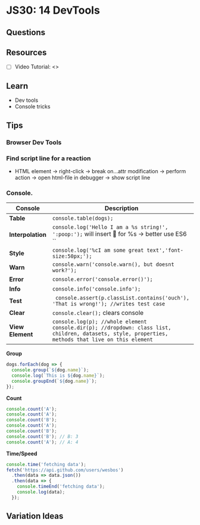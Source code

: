 # JS30: 14 DevTools

## Questions

## Resources

- [ ] Video Tutorial: <>

## Learn

- Dev tools
- Console tricks

## Tips

### Browser Dev Tools

### Find script line for a reaction

- HTML element &rarr; right-click &rarr; break on...attr modification &rarr; perform action &rarr; open html-file in debugger &rarr; show script line

### Console.

| Console           | Description                                                                                                                                             |
| ----------------- | ------------------------------------------------------------------------------------------------------------------------------------------------------- |
| **Table**         | `console.table(dogs);`                                                                                                                                  |
| **Interpolation** | `console.log('Hello I am a %s string!', ':poop:');` will insert :poop: for %s &rarr; better use ES6 ``                                                  |
| **Style**         | `console.log('%cI am some great text','font-size:50px;');`                                                                                              |
| **Warn**          | `console.warn('console.warn(), but doesnt work?');`                                                                                                     |
| **Error**         | `console.error('console.error()');`                                                                                                                     |
| **Info**          | `console.info('console.info');`                                                                                                                         |
| **Test**          | ` console.assert(p.classList.contains('ouch'), 'That is wrong!'); //writes test case`                                                                   |
| **Clear**         | `console.clear();` clears console                                                                                                                       |
| **View Element**  | `console.log(p); //whole element`<br>`console.dir(p); //dropdown: class list, children, datasets, style, properties, methods that live on this element` |

**Group**

```javascript
dogs.forEach(dog => {
  console.group(`${dog.name}`);
  console.log(`This is ${dog.name}`);
  console.groupEnd(`${dog.name}`);
});
```

**Count**

```javascript
console.count('A');
console.count('A');
console.count('B');
console.count('A');
console.count('B');
console.count('B'); // B: 3
console.count('A'); // A: 4
```

**Time/Speed**

```javascript
console.time('fetching data');
fetch('https://api.github.com/users/wesbos')
  .then(data => data.json())
  .then(data => {
    console.timeEnd('fetching data');
    console.log(data);
  });
```

## Variation Ideas

```

```
